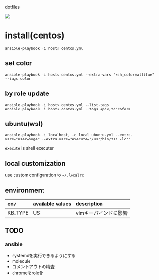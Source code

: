 dotfiles

![](https://github.com/swfz/dotfiles/workflows/ansible/badge.svg)

# install(centos)

```
ansible-playbook -i hosts centos.yml
```

## set color

```
ansible-playbook -i hosts centos.yml --extra-vars "zsh_color=allblue" --tags color
```

## by role update

```
ansible-playbook -i hosts centos.yml --list-tags
ansible-playbook -i hosts centos.yml --tags apex,terraform
```

## ubuntu(wsl)

```
ansible-playbook -i localhost, -c local ubuntu.yml --extra-vars="user=hoge" --extra-vars="execute='/usr/bin/zsh -lc'"
```

`execute` is shell executer


## local customization

use custom configuration to `~/.localrc`

## environment

| env | available values | description |
|:-|:-|:-|
| KB_TYPE | US | vimキーバインドに影響 |



## TODO
### ansible
- systemdを実行できるようにする
- molecule
- コメントアウトの精査
- chromeをrole化

